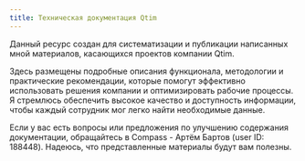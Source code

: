 ```yaml
---
title: Техническая документация Qtim
---
```

Данный ресурс создан для систематизации и публикации написанных мной материалов, касающихся проектов компании Qtim.

Здесь размещены подробные описания функционала, методологии и практические рекомендации, которые помогут эффективно использовать решения компании и оптимизировать рабочие процессы. Я стремлюсь обеспечить высокое качество и доступность информации, чтобы каждый сотрудник мог легко найти необходимые данные.

Если у вас есть вопросы или предложения по улучшению содержания документации, обращайтесь в Compass - Артём Бартов (user ID: 188448). Надеюсь, что представленные материалы будут вам полезны.